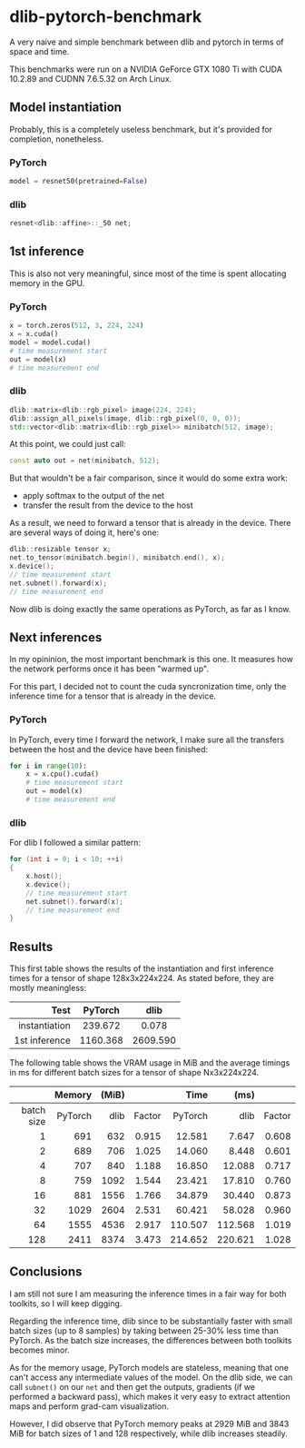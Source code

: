 # dlib-pytorch-benchmark
A very naive and simple benchmark between dlib and pytorch in terms of space and time.

This benchmarks were run on a NVIDIA GeForce GTX 1080 Ti with CUDA 10.2.89 and CUDNN 7.6.5.32 on Arch Linux.

## Model instantiation
Probably, this is a completely useless benchmark, but it's provided for completion, nonetheless.

### PyTorch
``` python
model = resnet50(pretrained=False)
```

### dlib
``` c++
resnet<dlib::affine>::_50 net;
```

## 1st inference
This is also not very meaningful, since most of the time is spent allocating memory in the GPU.

### PyTorch
``` python
x = torch.zeros(512, 3, 224, 224)
x = x.cuda()
model = model.cuda()
# time measurement start
out = model(x)
# time measurement end
```

### dlib
``` c++
dlib::matrix<dlib::rgb_pixel> image(224, 224);
dlib::assign_all_pixels(image, dlib::rgb_pixel(0, 0, 0));
std::vector<dlib::matrix<dlib::rgb_pixel>> minibatch(512, image);
```

At this point, we could just call:
``` c++
const auto out = net(minibatch, 512);
```
But that wouldn't be a fair comparison, since it would do some extra work:
- apply softmax to the output of the net
- transfer the result from the device to the host

As a result, we need to forward a tensor that is already in the device.
There are several ways of doing it, here's one:

``` c++
dlib::resizable tensor x;
net.to_tensor(minibatch.begin(), minibatch.end(), x);
x.device();
// time measurement start
net.subnet().forward(x);
// time measurement end
```
Now dlib is doing exactly the same operations as PyTorch, as far as I know.

## Next inferences
In my opininion, the most important benchmark is this one.
It measures how the network performs once it has been "warmed up".

For this part, I decided not to count the cuda syncronization time, only the inference time for a tensor that is already in the device.

### PyTorch
In PyTorch, every time I forward the network, I make sure all the transfers between the host and the device have been finished:

``` python
for i in range(10):
    x = x.cpu().cuda()
    # time measurement start
    out = model(x)
    # time measurement end
```

### dlib
For dlib I followed a similar pattern:

``` c++
for (int i = 0; i < 10; ++i)
{
    x.host();
    x.device();
    // time measurement start
    net.subnet().forward(x);
    // time measurement end
}
```

## Results

This first table shows the results of the instantiation and first inference times for a tensor of shape 128x3x224x224.
As stated before, they are mostly meaningless:

| Test           |  PyTorch |   dlib   |
|---------------:|:--------:|:--------:|
|  instantiation |  239.672 |    0.078 |
|  1st inference | 1160.368 | 2609.590 |

The following table shows the VRAM usage in MiB and the average timings in ms for different batch sizes for a tensor of shape Nx3x224x224.

|            | Memory  | (MiB) |        | Time    | (ms)    |        |
|-----------:|--------:|------:|-------:|--------:|--------:|-------:|
| batch size | PyTorch |  dlib | Factor | PyTorch |    dlib | Factor |
|          1 |     691 |   632 |  0.915 |  12.581 |   7.647 |  0.608 |
|          2 |     689 |   706 |  1.025 |  14.060 |   8.448 |  0.601 |
|          4 |     707 |   840 |  1.188 |  16.850 |  12.088 |  0.717 |
|          8 |     759 |  1092 |  1.544 |  23.421 |  17.810 |  0.760 |
|         16 |     881 |  1556 |  1.766 |  34.879 |  30.440 |  0.873 |
|         32 |    1029 |  2604 |  2.531 |  60.421 |  58.028 |  0.960 |
|         64 |    1555 |  4536 |  2.917 | 110.507 | 112.568 |  1.019 |
|        128 |    2411 |  8374 |  3.473 | 214.652 | 220.621 |  1.028 |

## Conclusions

I am still not sure I am measuring the inference times in a fair way for both toolkits, so I will keep digging.

Regarding the inference time, dlib since to be substantially faster with small batch sizes (up to 8 samples) by taking between 25-30% less time than PyTorch.
As the batch size increases, the differences between both toolkits becomes minor.

As for the memory usage, PyTorch models are stateless, meaning that one can't access any intermediate values of the model.
On the dlib side, we can call `subnet()` on our `net` and then get the outputs, gradients (if we performed a backward pass), which makes it very easy to extract attention maps and perform grad-cam visualization.

However, I did observe that PyTorch memory peaks at 2929 MiB and 3843 MiB for batch sizes of 1 and 128 respectively, while dlib increases steadily.
